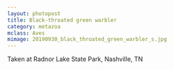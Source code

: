 ```yaml
---
layout: photopost
title: Black-throated green warbler
category: metazoa
mclass: Aves
mimage: 20190930_black_throated_green_warbler_s.jpg
---
```


Taken at Radnor Lake State Park, Nashville, TN
